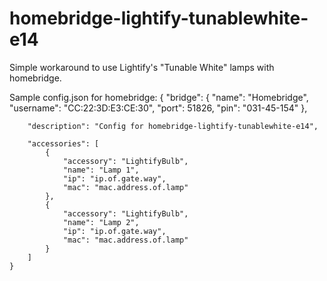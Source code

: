 # homebridge-lightify-tunablewhite-e14
Simple workaround to use Lightify's "Tunable White" lamps with homebridge.

Sample config.json for homebridge:
    {
        "bridge": {
            "name": "Homebridge",
            "username": "CC:22:3D:E3:CE:30",
            "port": 51826,
            "pin": "031-45-154"
        },

        "description": "Config for homebridge-lightify-tunablewhite-e14",

        "accessories": [
            {
                "accessory": "LightifyBulb",
                "name": "Lamp 1",
                "ip": "ip.of.gate.way",
                "mac": "mac.address.of.lamp"
            },
            {
                "accessory": "LightifyBulb",
                "name": "Lamp 2",
                "ip": "ip.of.gate.way",
                "mac": "mac.address.of.lamp"
            }
        ]
    }

